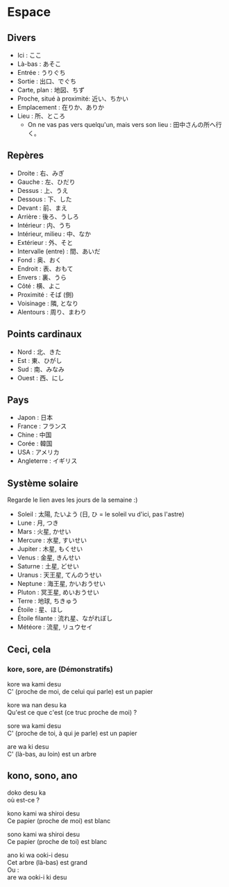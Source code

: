 # Espace

## Divers

- Ici : ここ
- Là-bas : あそこ
- Entrée : うりぐち
- Sortie : 出口、でぐち
- Carte, plan : 地図、ちず
- Proche, situé à proximité: 近い、ちかい
- Emplacement : 在りか、ありか
- Lieu : 所、ところ
  - On ne vas pas vers quelqu'un, mais vers son lieu : 田中さんの所へ行く。

## Repères

- Droite : 右、みぎ
- Gauche : 左、ひだり
- Dessus : 上、うえ
- Dessous : 下、した
- Devant : 前、まえ
- Arrière : 後ろ、うしろ
- Intérieur : 内、うち
- Intérieur, milieu : 中、なか
- Extérieur : 外、そと
- Intervalle (entre) : 間、あいだ
- Fond : 奥、おく
- Endroit : 表、おもて
- Envers : 裏、うら
- Côté : 横、よこ
- Proximité : そば (側)
- Voisinage : 隣, となり
- Alentours : 周り、まわり

##  Points cardinaux

- Nord : 北、きた
- Est : 東、ひがし
- Sud : 南、みなみ
- Ouest : 西、にし

## Pays

- Japon : 日本
- France : フランス
- Chine : 中国
- Corée : 韓国
- USA : アメリカ
- Angleterre : イギリス

## Système solaire

Regarde le lien aves les jours de la semaine :)

- Soleil : 太陽, たいよう (日, ひ = le soleil vu d'ici, pas l'astre)
- Lune : 月, つき
- Mars : 火星, かせい
- Mercure : 水星, すいせい
- Jupiter : 木星, もくせい
- Venus : 金星, きんせい
- Saturne : 土星, どせい
- Uranus : 天王星, てんのうせい
- Neptune : 海王星, かいおうせい
- Pluton : 冥王星, めいおうせい
- Terre : 地球, ちきゅう
- Étoile : 星、ほし
- Étoile filante : 流れ星、ながれぼし
- Météore : 流星, リュウセイ

## Ceci, cela

### kore, sore, are (Démonstratifs)

kore wa kami desu  
C' (proche de moi, de celui qui parle) est un papier

kore wa nan desu ka  
Qu'est ce que c'est (ce truc proche de moi) ?

sore wa kami desu  
C' (proche de toi, à qui je parle) est un papier

are wa ki desu  
C' (là-bas, au loin) est un arbre

## kono, sono, ano

doko desu ka  
où est-ce ?

kono kami wa shiroi desu  
Ce papier (proche de moi) est blanc

sono kami wa shiroi desu  
Ce papier (proche de toi) est blanc

ano ki wa ooki-i desu  
Cet arbre (là-bas) est grand  
Ou :  
are wa ooki-i ki desu
